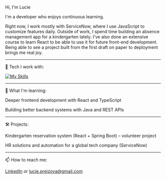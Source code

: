 Hi, I'm Lucie 

I'm a developer who enjoys continuous learning.

Right now, I work mostly with ServiceNow, where I use JavaScript to customize features daily.
Outside of work, I spend time building an absence management app for a kindergarten lately.
I've also done an extensive course to learn React to be able to use it for future front-end development.
Being able to see a project built from the first draft on paper to deployment brings me real joy.

----------------------------------------------------------

🔧 Tech I work with:

[![My Skills](https://skillicons.dev/icons?i=java,spring,js,ts,react,angular,html,css,git,github)](https://skillicons.dev)

----------------------------------------------------------

🌱 What I'm learning:

Deeper frontend development with React and TypeScript

Building better backend systems with Java and REST APIs

----------------------------------------------------------

🛠️ Projects:

Kindergarten reservation system (React + Spring Boot) – volunteer project

HR solutions and automation for a global tech company (ServiceNow)

----------------------------------------------------------

📫 How to reach me:

[LinkedIn](https://www.linkedin.com/in/lucie-prejzova/) or lucie.prejzova@gmail.com


<!--
**LuciePrejzova/LuciePrejzova** is a ✨ _special_ ✨ repository because its `README.md` (this file) appears on your GitHub profile.

Here are some ideas to get you started:

- 🔭 I’m currently working on ...
- 🌱 I’m currently learning ...
- 👯 I’m looking to collaborate on ...
- 🤔 I’m looking for help with ...
- 💬 Ask me about ...
- 📫 How to reach me: ...
- 😄 Pronouns: ...
- ⚡ Fun fact: ...
-->
